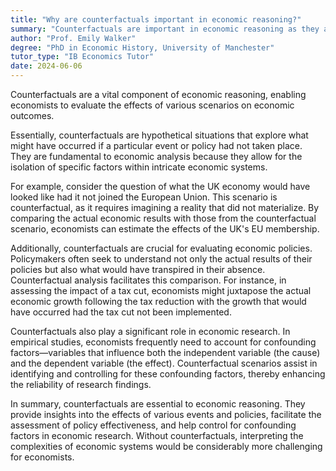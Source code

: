 ```yaml
---
title: "Why are counterfactuals important in economic reasoning?"
summary: "Counterfactuals are important in economic reasoning as they allow economists to understand the impact of different scenarios."
author: "Prof. Emily Walker"
degree: "PhD in Economic History, University of Manchester"
tutor_type: "IB Economics Tutor"
date: 2024-06-06
---
```


Counterfactuals are a vital component of economic reasoning, enabling economists to evaluate the effects of various scenarios on economic outcomes.

Essentially, counterfactuals are hypothetical situations that explore what might have occurred if a particular event or policy had not taken place. They are fundamental to economic analysis because they allow for the isolation of specific factors within intricate economic systems.

For example, consider the question of what the UK economy would have looked like had it not joined the European Union. This scenario is counterfactual, as it requires imagining a reality that did not materialize. By comparing the actual economic results with those from the counterfactual scenario, economists can estimate the effects of the UK's EU membership.

Additionally, counterfactuals are crucial for evaluating economic policies. Policymakers often seek to understand not only the actual results of their policies but also what would have transpired in their absence. Counterfactual analysis facilitates this comparison. For instance, in assessing the impact of a tax cut, economists might juxtapose the actual economic growth following the tax reduction with the growth that would have occurred had the tax cut not been implemented.

Counterfactuals also play a significant role in economic research. In empirical studies, economists frequently need to account for confounding factors—variables that influence both the independent variable (the cause) and the dependent variable (the effect). Counterfactual scenarios assist in identifying and controlling for these confounding factors, thereby enhancing the reliability of research findings.

In summary, counterfactuals are essential to economic reasoning. They provide insights into the effects of various events and policies, facilitate the assessment of policy effectiveness, and help control for confounding factors in economic research. Without counterfactuals, interpreting the complexities of economic systems would be considerably more challenging for economists.
    